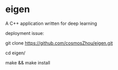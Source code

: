 # eigen
A C++ application written for deep learning

deployment issue:

git clone https://github.com/cosmosZhou/eigen.git

cd eigen/

make && make install
